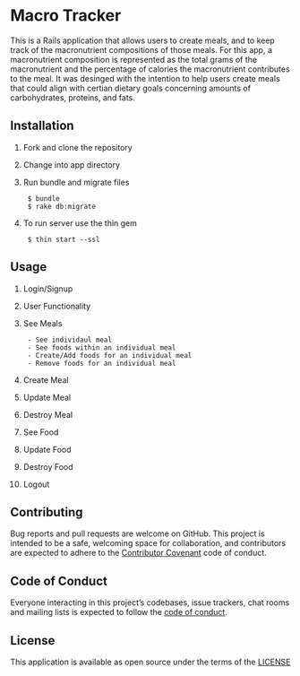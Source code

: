 # Macro Tracker

This is a Rails application that allows users to create meals, and to keep track of the macronutrient compositions of those meals. For this app, a macronutrient composition is represented as the total grams of the macronutrient and the percentage of calories the macronutrient contributes to the meal. It was desinged with the intention to help users create meals that could align with certian dietary goals concerning amounts of carbohydrates, proteins, and fats.


## Installation

1. Fork and clone the repository

2. Change into app directory 

3. Run bundle and migrate files 

        $ bundle
        $ rake db:migrate
4. To run server use the thin gem

        $ thin start --ssl
        
## Usage

1. Login/Signup
2. User Functionality
3. See Meals
    
        - See individaul meal
        - See foods within an individual meal
        - Create/Add foods for an individual meal
        - Remove foods for an individual meal
        
3. Create Meal
4. Update Meal
5. Destroy Meal
6. See Food
6. Update Food
7. Destroy Food
8. Logout 


## Contributing

Bug reports and pull requests are welcome on GitHub. This project is intended to be a safe, welcoming space for collaboration, and contributors are expected to adhere to the [Contributor Covenant](http://contributor-covenant.org) code of conduct.

## Code of Conduct

Everyone interacting in this project’s codebases, issue trackers, chat rooms and mailing lists is expected to follow the [code of conduct](https://github.com/freeWillee/project-manager_001/blob/master/CODE_OF_CONDUCT.md).

## License

This application is available as open source under the terms of the
        <a href="LICENSE.md">LICENSE</a>
        
 
 
